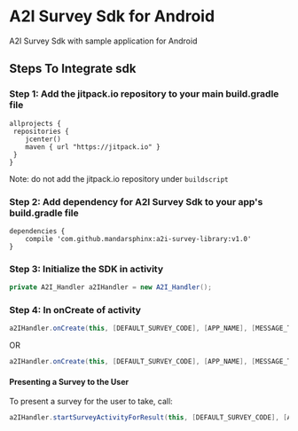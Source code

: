 # A2I Survey Sdk for Android
A2I Survey Sdk with sample application for Android

## Steps To Integrate sdk
### Step 1: Add the jitpack.io repository to your main build.gradle file

```
allprojects {
 repositories {
    jcenter()
    maven { url "https://jitpack.io" }
 }
}
```
Note: do not add the jitpack.io repository under `buildscript`

### Step 2: Add dependency for A2I Survey Sdk to your app's build.gradle file

```
dependencies {
    compile 'com.github.mandarsphinx:a2i-survey-library:v1.0'
}
```

### Step 3: Initialize the SDK in activity
```java
private A2I_Handler a2IHandler = new A2I_Handler();
```

### Step 4: In onCreate of activity 
```java
a2IHandler.onCreate(this, [DEFAULT_SURVEY_CODE], [APP_NAME], [MESSAGE_TEXT_FOR_SURVEY_DIALOG], [REQUEST_CODE]);
```
OR

```java
a2IHandler.onCreate(this, [DEFAULT_SURVEY_CODE], [APP_NAME], [MESSAGE_TEXT_FOR_SURVEY_DIALOG], [REQUEST_CODE], [AFTER_INSTALL_INTERVAL], [AFTER_DECLINE_INTERVAL], [AFTER_ACCEPT_INTERVAL]);
```

#### Presenting a Survey to the User
To present a survey for the user to take, call:
```java
a2IHandler.startSurveyActivityForResult(this, [DEFAULT_SURVEY_CODE], [APP_NAME], [REQUEST_CODE]);
```
